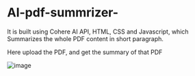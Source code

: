 # AI-pdf-summrizer-
It is built using Cohere AI API, HTML, CSS and Javascript, which Summarizes the whole PDF content in short paragraph. 

Here upload the PDF, and get the summary of that PDF

![image](https://github.com/user-attachments/assets/225011ed-b76d-478f-ab83-d2badd38dad0)
